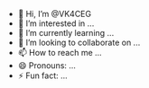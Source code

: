 - 👋 Hi, I’m @VK4CEG
- 👀 I’m interested in ...
- 🌱 I’m currently learning ...
- 💞️ I’m looking to collaborate on ...
- 📫 How to reach me ...
- 😄 Pronouns: ...
- ⚡ Fun fact: ...

<!---
VK4CEG/VK4CEG is a ✨ special ✨ repository because its `README.md` (this file) appears on your GitHub profile.
You can click the Preview link to take a look at your changes.
--->
